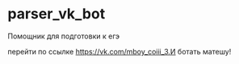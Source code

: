 # parser_vk_bot
Помощник для подготовки к егэ

перейти по ссылке https://vk.com/mboy_coiii_3.И ботать матешу!
